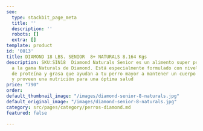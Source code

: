 ```yaml
---
seo:
  type: stackbit_page_meta
  title: ''
  description: ''
  robots: []
  extra: []
template: product
id: '0013'
title: DIAMOND 18 LBS. SENIOR  8+ NATURALS 8.164 Kgs
description: SKU:SIN18  Diamond Naturals Senior es un alimento super premium que pertenece
  a la gama Naturals de Diamond. Está especialmente formulado con niveles precisos
  de proteína y grasa que ayudan a tu perro mayor a mantener un cuerpo sin sobrepeso
  y proveen una nutrición para una óptima salud
price: "790"
order: 
default_thumbnail_image: "/images/diamond-senior-8-naturals.jpg"
default_original_image: "/images/diamond-senior-8-naturals.jpg"
category: src/pages/category/perros-diamond.md
featured: false

---
```

